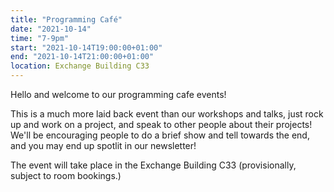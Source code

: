 ```yaml
---
title: "Programming Café"
date: "2021-10-14"
time: "7-9pm"
start: "2021-10-14T19:00:00+01:00"
end: "2021-10-14T21:00:00+01:00"
location: Exchange Building C33
---
```


Hello and welcome to our programming cafe events!

This is a much more laid back event than our workshops and talks, just rock up and work on a project, and speak to other people about their projects!
We'll be encouraging people to do a brief show and tell towards the end, and you may end up spotlit in our newsletter!

The event will take place in the Exchange Building C33 (provisionally, subject to room bookings.)

